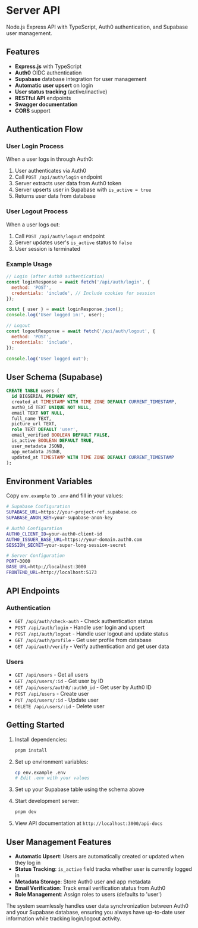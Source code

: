 # Server API

Node.js Express API with TypeScript, Auth0 authentication, and Supabase user management.

## Features

- **Express.js** with TypeScript
- **Auth0** OIDC authentication
- **Supabase** database integration for user management
- **Automatic user upsert** on login
- **User status tracking** (active/inactive)
- **RESTful API** endpoints
- **Swagger documentation**
- **CORS** support

## Authentication Flow

### User Login Process

When a user logs in through Auth0:

1. User authenticates via Auth0
2. Call `POST /api/auth/login` endpoint
3. Server extracts user data from Auth0 token
4. Server upserts user in Supabase with `is_active = true`
5. Returns user data from database

### User Logout Process

When a user logs out:

1. Call `POST /api/auth/logout` endpoint
2. Server updates user's `is_active` status to `false`
3. User session is terminated

### Example Usage

```javascript
// Login (after Auth0 authentication)
const loginResponse = await fetch('/api/auth/login', {
  method: 'POST',
  credentials: 'include', // Include cookies for session
});

const { user } = await loginResponse.json();
console.log('User logged in:', user);

// Logout
const logoutResponse = await fetch('/api/auth/logout', {
  method: 'POST',
  credentials: 'include',
});

console.log('User logged out');
```

## User Schema (Supabase)

```sql
CREATE TABLE users (
  id BIGSERIAL PRIMARY KEY,
  created_at TIMESTAMP WITH TIME ZONE DEFAULT CURRENT_TIMESTAMP,
  auth0_id TEXT UNIQUE NOT NULL,
  email TEXT NOT NULL,
  full_name TEXT,
  picture_url TEXT,
  role TEXT DEFAULT 'user',
  email_verified BOOLEAN DEFAULT FALSE,
  is_active BOOLEAN DEFAULT TRUE,
  user_metadata JSONB,
  app_metadata JSONB,
  updated_at TIMESTAMP WITH TIME ZONE DEFAULT CURRENT_TIMESTAMP
);
```

## Environment Variables

Copy `env.example` to `.env` and fill in your values:

```bash
# Supabase Configuration
SUPABASE_URL=https://your-project-ref.supabase.co
SUPABASE_ANON_KEY=your-supabase-anon-key

# Auth0 Configuration
AUTH0_CLIENT_ID=your-auth0-client-id
AUTH0_ISSUER_BASE_URL=https://your-domain.auth0.com
SESSION_SECRET=your-super-long-session-secret

# Server Configuration
PORT=3000
BASE_URL=http://localhost:3000
FRONTEND_URL=http://localhost:5173
```

## API Endpoints

### Authentication

- `GET /api/auth/check-auth` - Check authentication status
- `POST /api/auth/login` - Handle user login and upsert
- `POST /api/auth/logout` - Handle user logout and update status
- `GET /api/auth/profile` - Get user profile from database
- `GET /api/auth/verify` - Verify authentication and get user data

### Users

- `GET /api/users` - Get all users
- `GET /api/users/:id` - Get user by ID
- `GET /api/users/auth0/:auth0_id` - Get user by Auth0 ID
- `POST /api/users` - Create user
- `PUT /api/users/:id` - Update user
- `DELETE /api/users/:id` - Delete user

## Getting Started

1. Install dependencies:

   ```bash
   pnpm install
   ```

2. Set up environment variables:

   ```bash
   cp env.example .env
   # Edit .env with your values
   ```

3. Set up your Supabase table using the schema above

4. Start development server:

   ```bash
   pnpm dev
   ```

5. View API documentation at `http://localhost:3000/api-docs`

## User Management Features

- **Automatic Upsert**: Users are automatically created or updated when they log in
- **Status Tracking**: `is_active` field tracks whether user is currently logged in
- **Metadata Storage**: Store Auth0 user and app metadata
- **Email Verification**: Track email verification status from Auth0
- **Role Management**: Assign roles to users (defaults to 'user')

The system seamlessly handles user data synchronization between Auth0 and your Supabase database, ensuring you always have up-to-date user information while tracking login/logout activity.

